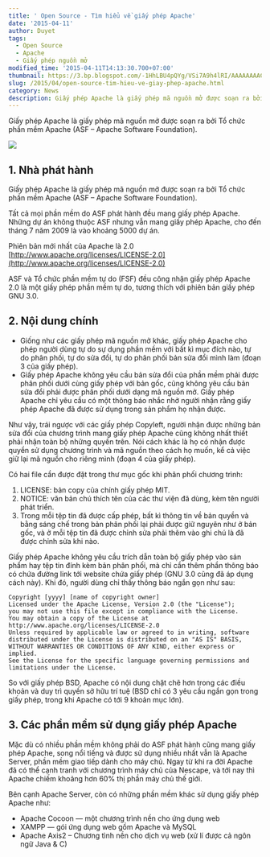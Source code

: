 ```yaml
---
title: ' Open Source - Tìm hiểu về giấy phép Apache'
date: '2015-04-11'
author: Duyet
tags:
  - Open Source
  - Apache
  - Giấy phép nguồn mở
modified_time: '2015-04-11T14:13:30.700+07:00'
thumbnail: https://3.bp.blogspot.com/-1HhLBU4pQYg/VSi7A9h4lRI/AAAAAAAACPo/ujnaYYl6GV4/s1600/mantle-asf.png
slug: /2015/04/open-source-tim-hieu-ve-giay-phep-apache.html
category: News
description: Giấy phép Apache là giấy phép mã nguồn mở được soạn ra bởi Tổ chức phần mềm Apache (ASF – Apache Software Foundation).
---
```


Giấy phép Apache là giấy phép mã nguồn mở được soạn ra bởi Tổ chức phần mềm Apache (ASF – Apache Software Foundation).

![](https://3.bp.blogspot.com/-1HhLBU4pQYg/VSi7A9h4lRI/AAAAAAAACPo/ujnaYYl6GV4/s1600/mantle-asf.png)

## 1. Nhà phát hành

Giấy phép Apache là giấy phép mã nguồn mở được soạn ra bởi Tổ chức phần mềm Apache (ASF – Apache Software Foundation).

Tất cả mọi phần mềm do ASF phát hành đều mang giấy phép Apache. Những dự án không thuộc ASF nhưng vẫn mang giấy phép Apache, cho đến tháng 7 năm 2009 là vào khoảng 5000 dự án.

Phiên bản mới nhất của Apache là 2.0 [http://www.apache.org/licenses/LICENSE-2.0](http://www.apache.org/licenses/LICENSE-2.0)

ASF và Tổ chức phần mềm tự do (FSF) đều công nhận giấy phép Apache 2.0 là một giấy phép phần mềm tự do, tương thích với phiên bản giấy phép GNU 3.0.

## 2. Nội dung chính

- Giống như các giấy phép mã nguồn mở khác, giấy phép Apache cho phép người dùng tự do sự dụng phần mềm với bất kì mục đích nào, tự do phân phối, tự do sửa đổi, tự do phân phối bản sửa đổi mình làm (đoạn 3 của giấy phép).
- Giấy phép Apache không yêu cầu bản sửa đổi của phần mềm phải được phân phối dưới cùng giấy phép với bản gốc, cũng không yêu cầu bản sửa đổi phải được phân phối dưới dạng mã nguồn mở. Giấy phép Apache chỉ yêu cầu có một thông báo nhắc nhở người nhận rằng giấy phép Apache đã được sử dụng trong sản phẩm họ nhận được.

Như vậy, trái ngược với các giấy phép Copyleft, người nhận được những bản sửa đổi của chương trình mang giấy phép Apache cũng không nhất thiết phải nhận toàn bộ những quyền trên. Nói cách khác là họ có nhận được quyền sử dụng chương trình và mã nguồn theo cách họ muốn, kể cả việc giữ lại mã nguồn cho riêng mình (đoạn 4 của giấy phép).

Có hai file cần được đặt trong thư mục gốc khi phân phối chương trình:

1. LICENSE: bản copy của chính giấy phép MIT.
2. NOTICE: văn bản chú thích tên của các thư viện đã dùng, kèm tên người phát triển.
3. Trong mỗi tệp tin đã được cấp phép, bất kì thông tin về bản quyền và bằng sáng chế trong bản phân phối lại phải được giữ nguyên như ở bản gốc, và ở mỗi tệp tin đã được chỉnh sửa phải thêm vào ghi chú là đã được chỉnh sửa khi nào.

Giấy phép Apache không yêu cầu trích dẫn toàn bộ giấy phép vào sản phẩm hay tệp tin đính kèm bản phân phối, mà chỉ cần thêm phần thông báo có chứa đường link tới website chứa giấy phép (GNU 3.0 cũng đã áp dụng cách này). Khi đó, người dùng chỉ thấy thông báo ngắn gọn như sau:

```
Copyright [yyyy] [name of copyright owner]
Licensed under the Apache License, Version 2.0 (the "License");
you may not use this file except in compliance with the License.
You may obtain a copy of the License at http://www.apache.org/licenses/LICENSE-2.0
Unless required by applicable law or agreed to in writing, software distributed under the License is distributed on an "AS IS" BASIS, WITHOUT WARRANTIES OR CONDITIONS OF ANY KIND, either express or implied.
See the License for the specific language governing permissions and limitations under the License.
```

So với giấy phép BSD, Apache có nội dung chặt chẽ hơn trong các điều khoản và duy trì quyền sở hữu trí tuệ (BSD chỉ có 3 yêu cầu ngắn gọn trong giấy phép, trong khi Apache có tới 9 khoản mục lớn).

## 3. Các phần mềm sử dụng giấy phép Apache

Mặc dù có nhiều phần mềm không phải do ASF phát hành cũng mang giấy phép Apache, song nổi tiếng và được sử dụng nhiều nhất vẫn là Apache Server, phần mềm giao tiếp dành cho máy chủ. Ngay từ khi ra đời Apache đã có thể cạnh tranh với chương trình máy chủ của Nescape, và tới nay thì Apache chiếm khoảng hơn 60% thị phần máy chủ thế giới.

Bên cạnh Apache Server, còn có những phần mềm khác sử dụng giấy phép Apache như:

- Apache Cocoon — một chương trình nền cho ứng dụng web
- XAMPP — gói ứng dụng web gồm Apache và MySQL
- Apache Axis2 – Chương tình nền cho dịch vụ web (xử lí được cả ngôn ngữ Java & C)
